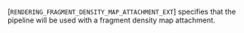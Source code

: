 [`RENDERING_FRAGMENT_DENSITY_MAP_ATTACHMENT_EXT`]
specifies that the pipeline will be used with a fragment density map
attachment.